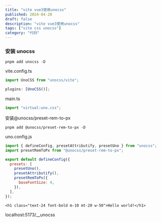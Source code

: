 ```yaml
---
title: "vite vue3使用unocss"
published: 2024-04-28
draft: false
description: "vite vue3使用unocss"
tags: ["vite css unocss"]
category: "代码"
---
```


### 安装 unocss

```shell
pnpm add unocss -D
```

vite.config.ts

```ts
import UnoCSS from "unocss/vite";

plugins: [UnoCSS()];
```

main.ts

```ts
import "virtual:uno.css";
```

安装@unocss/preset-rem-to-px

```shell
pnpm add @unocss/preset-rem-to-px -D
```

uno.config.js

```js
import { defineConfig, presetAttributify, presetUno } from "unocss";
import presetRemToPx from "@unocss/preset-rem-to-px";

export default defineConfig({
  presets: [
    presetUno(),
    presetAttributify(),
    presetRemToPx({
      baseFontSize: 4,
    }),
  ],
});
```

```vue
<h1 class="text-24 font-bold m-10 mt-20 w-50">Hello world!</h1>
```

localhost:5173/\_\_unocss
